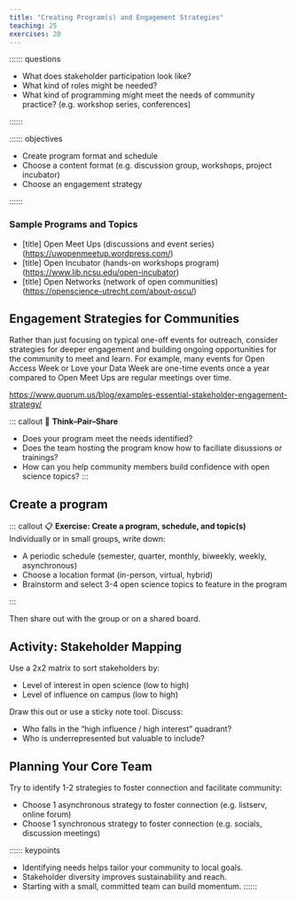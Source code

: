 ```yaml
---
title: "Creating Program(s) and Engagement Strategies"
teaching: 25
exercises: 20
---
```


:::::: questions
- What does stakeholder participation look like?
- What kind of roles might be needed?
- What kind of programming might meet the needs of community practice? (e.g. workshop series, conferences)

::::::

:::::: objectives
- Create program format and schedule
- Choose a content format (e.g. discussion group, workshops, project incubator)
- Choose an engagement strategy

::::::

### Sample Programs and Topics
- [title] Open Meet Ups (discussions and event series)
(https://uwopenmeetup.wordpress.com/) 
- [title] Open Incubator (hands-on workshops program)
(https://www.lib.ncsu.edu/open-incubator) 
- [title] Open Networks (network of open communities)
(https://openscience-utrecht.com/about-oscu/) 

## Engagement Strategies for Communities

Rather than just focusing on typical one-off events for outreach, consider strategies for deeper engagement and building ongoing opportunities for the community to meet and learn. For example, many events for Open Access Week or Love your Data Week are one-time events once a year compared to Open Meet Ups are regular meetings over time.

https://www.quorum.us/blog/examples-essential-stakeholder-engagement-strategy/ 


::: callout
💬 **Think–Pair–Share**
- Does your program meet the needs identified?
- Does the team hosting the program know how to faciliate disussions or trainings?
- How can you help community members build confidence with open science topics?
:::

## Create a program

::: callout
📋 **Exercise: Create a program, schedule, and topic(s)**
Individually or in small groups, write down:
- A periodic schedule (semester, quarter, monthly, biweekly, weekly, asynchronous)
- Choose a location  format (in-person, virtual, hybrid)
- Brainstorm and select 3-4 open science topics to feature in the program

:::

Then share out with the group or on a shared board.

## Activity: Stakeholder Mapping

Use a 2x2 matrix to sort stakeholders by:
- Level of interest in open science (low to high)
- Level of influence on campus (low to high)

Draw this out or use a sticky note tool. Discuss:
- Who falls in the “high influence / high interest” quadrant?
- Who is underrepresented but valuable to include?

## Planning Your Core Team

Try to identify 1-2 strategies to foster connection and facilitate community:
- Choose 1 asynchronous strategy to foster connection (e.g. listserv, online forum)
- Choose 1 synchronous strategy to foster connection (e.g. socials, discussion meetings)

:::::: keypoints
- Identifying needs helps tailor your community to local goals.
- Stakeholder diversity improves sustainability and reach.
- Starting with a small, committed team can build momentum.
::::::
